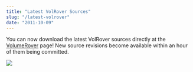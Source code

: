 ```yaml
---
title: "Latest VolRover Sources"
slug: "/latest-volrover"
date: "2011-10-09"
---
```


You can now download the latest VolRover sources directly at the [VolumeRover](/software/volumerover/) page! New source revisions become available within an hour of them being committed.

![](https://cvcweb.oden.utexas.edu/cvcwp/wp-content/uploads/2011/10/volrover.png)
